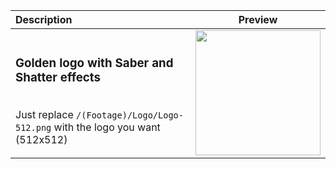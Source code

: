 | Description                                                                                                                                                                                                                  | Preview                                               |
|:-----------------------------------------------------------------------------------------------------------------------------------------------------------------------------------------------------------------------------|-------------------------------------------------------|
| <h3>Golden logo with Saber and Shatter effects</h3><br/>Just replace `/(Footage)/Logo/Logo-512.png` with the logo you want (512x512)<br>                                                                                     | <img src ="/./examples/logo_tiar.gif" width=200>      |
